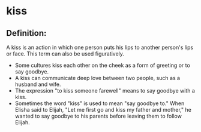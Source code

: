 # kiss #

## Definition: ##

A kiss is an action in which one person puts his lips to another person's lips or face. This term can also be used figuratively.

* Some cultures kiss each other on the cheek as a form of greeting or to say goodbye.
* A kiss can communicate deep love between two people, such as a husband and wife.
* The expression "to kiss someone farewell" means to say goodbye with a kiss.
* Sometimes the word "kiss" is used to mean "say goodbye to." When Elisha said to Elijah, "Let me first go and kiss my father and mother," he wanted to say goodbye to his parents before leaving them to follow Elijah.

